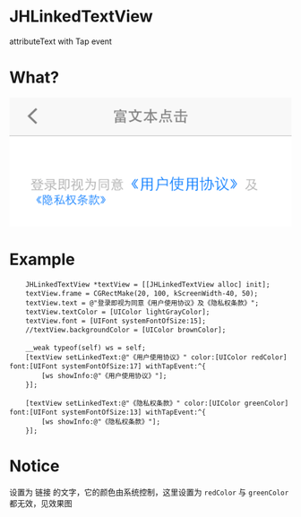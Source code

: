 # JHLinkedTextView
attributeText with Tap event

# What?
![image](https://github.com/xjh093/JHLinkedTextView/blob/master/image.png)

# Example
```
    JHLinkedTextView *textView = [[JHLinkedTextView alloc] init];
    textView.frame = CGRectMake(20, 100, kScreenWidth-40, 50);
    textView.text = @"登录即视为同意《用户使用协议》及《隐私权条款》";
    textView.textColor = [UIColor lightGrayColor];
    textView.font = [UIFont systemFontOfSize:15];
    //textView.backgroundColor = [UIColor brownColor];
    
    __weak typeof(self) ws = self;
    [textView setLinkedText:@"《用户使用协议》" color:[UIColor redColor] font:[UIFont systemFontOfSize:17] withTapEvent:^{
        [ws showInfo:@"《用户使用协议》"];
    }];
    
    [textView setLinkedText:@"《隐私权条款》" color:[UIColor greenColor] font:[UIFont systemFontOfSize:13] withTapEvent:^{
        [ws showInfo:@"《隐私权条款》"];
    }];
```

# Notice

设置为 链接 的文字，它的颜色由系统控制，这里设置为 `redColor` 与 `greenColor` 都无效，见效果图
